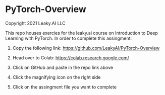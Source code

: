 # PyTorch-Overview

Copyright 2021 Leaky.AI LLC

This repo houses exercies for the leaky.ai course on Introduction to Deep Learning with PyTorch.   In order to complete this assingment:

1.  Copy the following link:
https://github.com/LeakyAI/PyTorch-Overview

2.  Head over to Colab:
https://colab.research.google.com/

3.  Click on GitHub and paste in the repo link above

4.  Click the magnifying icon on the right side

5.  Click on the assingment file you want to complete




